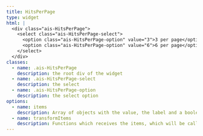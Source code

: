 ```yaml
---
title: HitsPerPage
type: widget
html: |
  <div class="ais-HitsPerPage">
    <select class="ais-HitsPerPage-select">
      <option class="ais-HitsPerPage-option" value="3">3 per page</option>
      <option class="ais-HitsPerPage-option" value="6">6 per page</option>
    </select>
  </div>
classes:
  - name: .ais-HitsPerPage
    description: the root div of the widget
  - name: .ais-HitsPerPage-select
    description: the select
  - name: .ais-HitsPerPage-option
    description: the select option
options:
  - name: items
    description: Array of objects with the value, the label and a boolean "default" which decides which item to select by default
  - name: transformItems
    description: Functions which receives the items, which will be called before displaying them, useful for mapping over the items to transform them. Return a new array with the same shape as the original array.
---
```

